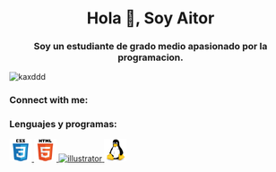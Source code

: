 <h1 align="center">Hola 👋, Soy Aitor</h1>
<h3 align="center">Soy un estudiante de grado medio apasionado por la programacion.</h3>

<p align="left"> <img src="https://komarev.com/ghpvc/?username=kaxddd&label=Profile%20views&color=fb00ff&style=plastic" alt="kaxddd" /> </p>

<h3 align="left">Connect with me:</h3>
<p align="left">
</p>

<h3 align="left">Lenguajes y programas:</h3>
<p align="left"> <a href="https://www.w3schools.com/css/" target="_blank" rel="noreferrer"> <img src="https://raw.githubusercontent.com/devicons/devicon/master/icons/css3/css3-original-wordmark.svg" alt="css3" width="40" height="40"/> </a> <a href="https://www.w3.org/html/" target="_blank" rel="noreferrer"> <img src="https://raw.githubusercontent.com/devicons/devicon/master/icons/html5/html5-original-wordmark.svg" alt="html5" width="40" height="40"/> </a> <a href="https://www.adobe.com/in/products/illustrator.html" target="_blank" rel="noreferrer"> <img src="https://www.vectorlogo.zone/logos/adobe_illustrator/adobe_illustrator-icon.svg" alt="illustrator" width="40" height="40"/> </a> <a href="https://www.linux.org/" target="_blank" rel="noreferrer"> <img src="https://raw.githubusercontent.com/devicons/devicon/master/icons/linux/linux-original.svg" alt="linux" width="40" height="40"/> </a> </p>

